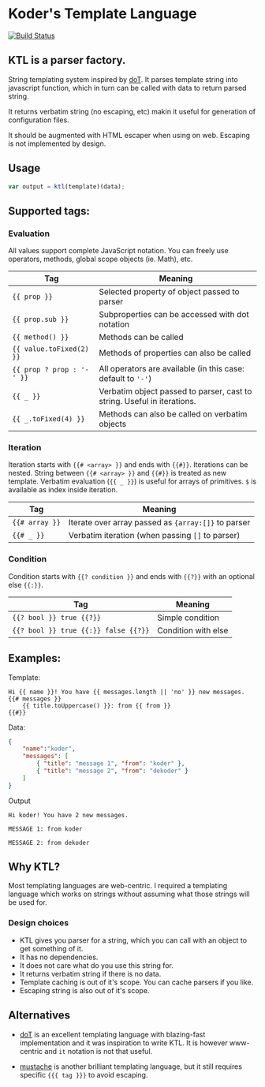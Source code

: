 # Koder's Template Language
[![Build Status](https://travis-ci.org/lekoder/ktl.svg?branch=master)](https://travis-ci.org/lekoder/ktl)
## KTL is a parser factory.

String templating system inspired by [doT](https://github.com/olado/doT/). It parses template
string into javascript function, which in turn can be called with data to return parsed string.

It returns verbatim string (no escaping, etc) makin it useful for generation of configuration files.

It should be augmented with HTML escaper when using on web. Escaping is not implemented by design. 

## Usage
```javascript
var output = ktl(template)(data);
```

## Supported tags:
### Evaluation
All values support complete JavaScript notation. You can freely use operators, methods, global scope
objects (ie. Math), etc.

|Tag                        | Meaning
|---------------------------|--------------------------------------------------------------
|`{{ prop }}`               | Selected property of object passed to parser
|`{{ prop.sub }}`           | Subproperties can be accessed with dot notation
|`{{ method() }}`           | Methods can be called
|`{{ value.toFixed(2) }}`   | Methods of properties can also be called
|`{{ prop ? prop : '-' }}`  | All operators are available (in this case: default to `'-'`)
|`{{ _ }}`                  | Verbatim object passed to parser, cast to string. Useful in iterations. 
|`{{ _.toFixed(4) }}`       | Methods can also be called on verbatim objects

### Iteration
Iteration starts with `{{# <array> }}` and ends with `{{#}}`. Iterations can be nested. String
between `{{# <array> }}` and `{{#}}` is treated as new template. Verbatim evaluation (`{{ _ }}`) is
useful for arrays of primitives. `$` is available as index inside iteration.

|Tag                        | Meaning
|---------------------------|--------------------------------------------------------------
|`{{# array }}`             | Iterate over array passed as `{array:[]}` to parser
|`{{# _ }}`                 | Verbatim iteration (when passing `[]` to parser)

### Condition
Condition starts with `{{? condition }}` and ends with `{{?}}` with an optional else `{{:}}`.

|Tag                                  | Meaning
|-------------------------------------|--------------------------------------------------------------
|`{{? bool }} true {{?}}`             | Simple condition
|`{{? bool }} true {{:}} false {{?}}` | Condition with else

## Examples:

Template:
```ktl
Hi {{ name }}! You have {{ messages.length || 'no' }} new messages.
{{# messages }}
    {{ title.toUppercase() }}: from {{ from }}
{{#}} 
```
Data:
```json
{
    "name":"koder",
    "messages": [
        { "title": "message 1", "from": "koder" },
        { "title": "message 2", "from": "dekoder" }       
    ]
}   

```
Output
```
Hi koder! You have 2 new messages.

MESSAGE 1: from koder

MESSAGE 2: from dekoder
```

## Why KTL?

Most templating languages are web-centric. I required a templating language which works on strings
without assuming what those strings will be used for.

### Design choices

* KTL gives you parser for a string, which you can call with an object to get something of it.
* It has no dependencies.
* It does not care what do you use this string for.
* It returns verbatim string if there is no data.
* Template caching is out of it's scope. You can cache parsers if you like.
* Escaping string is also out of it's scope. 

## Alternatives

* [doT](https://github.com/olado/doT/) is an excellent templating language with blazing-fast
implementation and it was inspiration to write KTL. It is however www-centric and `it` notation
is not that useful.

* [mustache](https://mustache.github.io/) is another brilliant templating language, but it still
requires specific `{{{ tag }}}` to avoid escaping.
